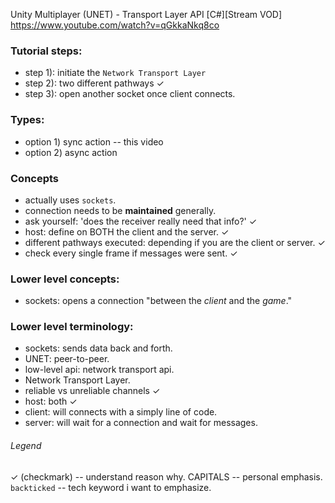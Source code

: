 Unity Multiplayer (UNET) - Transport Layer API [C#][Stream VOD]
https://www.youtube.com/watch?v=qGkkaNkq8co

### Tutorial steps:
- step 1): initiate the `Network Transport Layer`
- step 2): two different pathways  ✓
- step 3): open another socket once client connects.


### Types:
- option 1) sync action -- this video
- option 2) async action 


### Concepts
- actually uses `sockets`.  
- connection needs to be **maintained** generally. 
- ask yourself: 'does the receiver really need that info?'  ✓
- host: define on BOTH the client and the server. ✓
- different pathways executed: depending if you are the client or server.  ✓
- check every single frame if messages were sent.  ✓


### Lower level concepts:
- sockets: opens a connection "between the *client* and the *game*."


### Lower level terminology:
- sockets: sends data back and forth.
- UNET: peer-to-peer.
- low-level api: network transport api.
- Network Transport Layer.
- reliable vs unreliable channels  ✓
- host: both  ✓
- client: will connects with a simply line of code.
- server: will wait for a connection and wait for messages.



###### Legend 
✓ (checkmark) -- understand reason why.
CAPITALS -- personal emphasis.
`backticked` -- tech keyword i want to emphasize.
